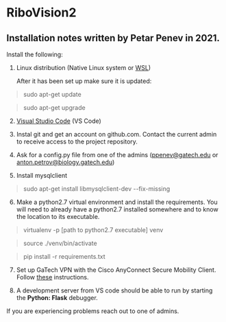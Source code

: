 # RiboVision2

## Installation notes written by Petar Penev in 2021.

Install the following:

1. Linux distribution (Native Linux system or <a href="https://docs.microsoft.com/en-us/windows/wsl/install-win10#update-to-wsl-2">WSL</a>)
	
	After it has been set up make sure it is updated:

>sudo apt-get update

>sudo apt-get upgrade

2. <a href=" https://code.visualstudio.com/docs/setup/setup-overview">Visual Studio Code</a> (VS Code)

3. Instal git and get an account on github.com. Contact the current admin to receive access to the project repository.

4. Ask for a config.py file from one of the admins (ppenev@gatech.edu or anton.petrov@biology.gatech.edu)

5. Install mysqlclient

> sudo apt-get install libmysqlclient-dev --fix-missing

6. Make a python2.7 virtual environment and install the requirements. You will need to already have a python2.7 installed somewhere and to know the location to its executable.

> virtualenv -p [path to python2.7 executable] venv

> source ./venv/bin/activate

> pip install -r requirements.txt

7. Set up GaTech VPN with the Cisco AnyConnect Secure Mobility Client. Follow <a href="https://faq.oit.gatech.edu/content/how-do-i-get-started-campus-vpn">these</a> instructions.

8. A development server from VS code should be able to run by starting the **Python: Flask** debugger.

If you are experiencing problems reach out to one of admins.